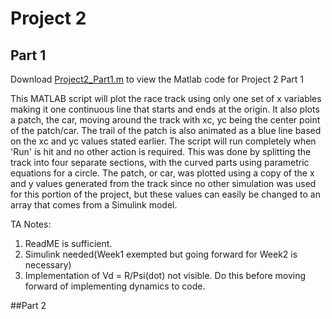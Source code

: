 # Project 2
## Part 1
Download [Project2_Part1.m](https://github.com/JoshuaSerrano71/MEEN432Sp2025_JoshuaSerrano71/tree/main/Project2/Part1/Project2_Part1.m) to view the Matlab code for Project 2 Part 1 <br>

This MATLAB script will plot the race track using only one set of x variables making it one continuous line that starts and ends at the origin. It also plots a patch, the car, moving around the track with xc, yc being the center point of the patch/car. The trail of the patch is also animated as a blue line based on the xc and yc values stated earlier. The script will run completely when 'Run' is hit and no other action is required. This was done by splitting the track into four separate sections, with the curved parts using parametric equations for a circle. The patch, or car, was plotted using a copy of the x and y values generated from the track since no other simulation was used for this portion of the project, but these values can easily be changed to an array that comes from a Simulink model.

TA Notes:
1. ReadME is sufficient.
2. Simulink needed(Week1 exempted but going forward for Week2 is necessary)
3. Implementation of Vd = R/Psi(dot) not visible. Do this before moving forward of implementing dynamics to code.


##Part 2
